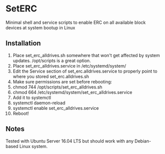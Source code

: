 # SetERC
Minimal shell and service scripts to enable ERC on all available block devices at system bootup in Linux

## Installation

1. Place set_erc_alldrives.sh somewhere that won't get affected by system updates. /opt/scripts is a great option.
2. Place set_erc_alldrives.service in /etc/systemd/system/
3. Edit the Service section of set_erc.alldrives.service to properly point to where you stored set_erc.alldrives.sh
4. Make sure permissions are set before rebooting:
5. chmod 744 /opt/scripts/set_erc_alldrives.sh
6. chmod 664 /etc/systemd/system/set_erc_alldrives.service
7. Add it to systemctl
8. systemctl daemon-reload
9. systemctl enable set_erc_alldrives.service
10. Reboot!

## Notes
Tested with Ubuntu Server 16.04 LTS but should work with any Debian-based Linux system.
